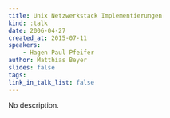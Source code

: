```yaml
---
title: Unix Netzwerkstack Implementierungen
kind: :talk
date: 2006-04-27
created_at: 2015-07-11
speakers:
    - Hagen Paul Pfeifer
author: Matthias Beyer
slides: false
tags:
link_in_talk_list: false
---
```


No description.
